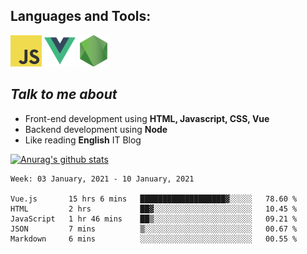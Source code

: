 ## **Languages and Tools:**      
<code><img height="50" src="https://raw.githubusercontent.com/github/explore/80688e429a7d4ef2fca1e82350fe8e3517d3494d/topics/javascript/javascript.png"></code>
<code><img height="50"  src="https://raw.githubusercontent.com/github/explore/80688e429a7d4ef2fca1e82350fe8e3517d3494d/topics/vue/vue.png"></code>
<code><img height="50"  src="https://raw.githubusercontent.com/github/explore/80688e429a7d4ef2fca1e82350fe8e3517d3494d/topics/nodejs/nodejs.png"></code>

## *Talk to me about*
- Front-end development using **HTML, Javascript, CSS, Vue**
- Backend development using **Node**
- Like reading **English** IT Blog    

[![Anurag's github stats](https://github-readme-stats.vercel.app/api?username=qdi5)](https://github.com/anuraghazra/github-readme-stats)    

<!--START_SECTION:waka-->
```text
Week: 03 January, 2021 - 10 January, 2021

Vue.js       15 hrs 6 mins   ███████████████████▓░░░░░   78.60 % 
HTML         2 hrs           ██▓░░░░░░░░░░░░░░░░░░░░░░   10.45 % 
JavaScript   1 hr 46 mins    ██▒░░░░░░░░░░░░░░░░░░░░░░   09.21 % 
JSON         7 mins          ▒░░░░░░░░░░░░░░░░░░░░░░░░   00.67 % 
Markdown     6 mins          ░░░░░░░░░░░░░░░░░░░░░░░░░   00.55 % 
```
<!--END_SECTION:waka-->
